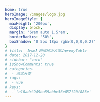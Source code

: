 ```yaml
---
home: true
heroImage: /images/logo.jpg
heroImageStyle: {
  maxHeight: '200px',
  display: block,
  margin: '6rem auto 1.5rem',
  borderRadius: '50%',
  boxShadow: '0 5px 18px rgba(0,0,0,0.2)'
}
# title: 【vue】跨域解决方案之proxyTable
# date: 2017-12-28
# sidebar: "auto" 
# isShowComments: true
# categories:
#  - 测试分类
# tags:
#  - vue
# keys: 
#  - 'e10adc3949ba59abbe56e057f20f883e'
---
```

